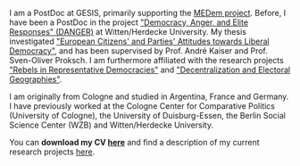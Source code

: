 I am a PostDoc at GESIS, primarily supporting the [MEDem project](medem.eu). Before, I have been a PostDoc in the project ["Democracy, Anger, and Elite Responses" (DANGER)](https://www.uni-wh.de/en/uwh-international/university/faculty-of-management-economics-and-society/department-of-philosophy-politics-and-economics/chair-of-international-political-studies/) at Witten/Herdecke University. My thesis investigated ["European Citizens' and Parties' Attitudes towards Liberal Democracy"](https://kups.ub.uni-koeln.de/55425/), and has been supervised by Prof. André Kaiser and Prof. Sven-Oliver Proksch. I am furthermore affiliated with the research projects ["Rebels in Representative Democracies"](https://cccp.uni-koeln.de/de/research/current-research-projects/rebels-in-representative-democracy-the-appeal-and-consequences-of-political-defection-in-europe/) and ["Decentralization and Electoral Geographies"](https://cccp.uni-koeln.de/de/research/current-research-projects/deg-decentralization-and-electoral-geographies-i-ii).

I am originally from Cologne and studied in Argentina, France and Germany. I have previously worked at the Cologne Center for Comparative Politics (University of Cologne), the University of Duisburg-Essen, the Berlin Social Science Center (WZB) and Witten/Herdecke University. 

You can **download my CV [here](CV_Kaftan.pdf)** and find a description of my current research projects [here](/research).
